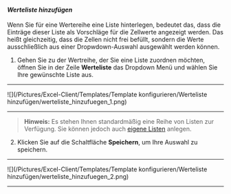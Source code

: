 #### *Werteliste hinzufügen*  

Wenn Sie für eine Wertereihe eine Liste hinterlegen, bedeutet das, dass die Einträge dieser Liste als Vorschläge für die Zellwerte angezeigt werden. Das heißt gleichzeitig, dass die Zellen nicht frei befüllt, sondern die Werte ausschließlich aus einer Dropwdown-Auswahl ausgewählt werden können.

1) Gehen Sie zu der Wertreihe, der Sie eine Liste zuordnen möchten, öffnen Sie in der Zeile **Werteliste** das Dropdown Menü und wählen Sie Ihre gewünschte Liste aus.  
  
---
![](/Pictures/Excel-Client/Templates/Template konfigurieren/Werteliste hinzufügen/werteliste_hinzufuegen_1.png)

---

> **Hinweis:** Es stehen Ihnen standardmäßig eine Reihe von Listen zur Verfügung. Sie können jedoch auch [eigene Listen](../../listen-und-formate.md) anlegen.  

2) Klicken Sie auf die Schaltfläche **Speichern**, um Ihre Auswahl zu speichern.  

---
![](/Pictures/Excel-Client/Templates/Template konfigurieren/Werteliste hinzufügen/werteliste_hinzufuegen_2.png)

---